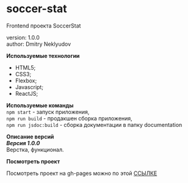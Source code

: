 # soccer-stat

Frontend проекта SoccerStat

version: 1.0.0  
author: Dmitry Neklyudov

**Используемые технологии**

- HTML5;
- CSS3;
- Flexbox;
- Javascript;
- ReactJS;

**Используемые команды**  
`npm start` - запуск приложения,  
`npm run build` - продакшен сборка приложения,  
`npm run jsdoc:build` - сборка документации в папку documentation

**Описание версий**  
**_Версия 1.0.0_**  
Верстка, функционал.

**Посмотреть проект**

Посмотреть проект на gh-pages можно по этой <a href="https://DNWD843.github.io/soccer-stat" target="_blank" rel="noreferrer noopener" >ССЫЛКЕ</a>
